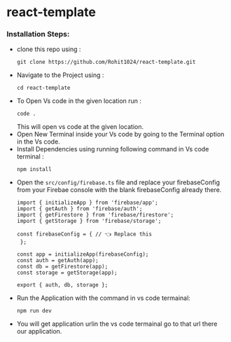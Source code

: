 # react-template
### Installation Steps: 
- clone this repo using :
   ```
   git clone https://github.com/Rohit1024/react-template.git
   ```
- Navigate to the Project using :
   ```
   cd react-template
   ```
- To Open Vs code in the given location run :
   ```
   code .
   ```
   This will open vs code at the given location.
- Open New Terminal inside your Vs code by going to the Terminal option in the Vs code.
- Install Dependencies using running following command in Vs code terminal :
  ```
  npm install
  ```
- Open the `src/config/firebase.ts` file and replace your firebaseConfig from your Firebae console with the blank firebaseConfig already there.
   ```
   import { initializeApp } from 'firebase/app';
   import { getAuth } from 'firebase/auth';
   import { getFirestore } from 'firebase/firestore';
   import { getStorage } from 'firebase/storage';

   const firebaseConfig = { // 👈 Replace this 
    };

   const app = initializeApp(firebaseConfig);
   const auth = getAuth(app);
   const db = getFirestore(app);
   const storage = getStorage(app);

   export { auth, db, storage };
   ```
- Run the Application with the command in vs code termainal:
   ```
   npm run dev
   ```
- You will get application urlin the vs code termainal go to that url there our application.
